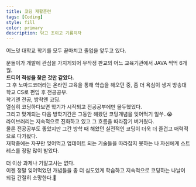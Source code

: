 ```yaml
---
title: 코딩 재활훈련
tags: [Coding]
style: fill
color: primary
description: 닦고 조이고 기름치자
---
```


<!-- primary / secondary / success / danger / warning / info / light / dark  -->

어느덧 대학교 학기를 모두 끝마치고 졸업을 앞두고 있다.

문돌이가 개발에 관심을 가지게되어 무작정 판교의 어느 교육기관에서 JAVA 찍먹 6개월.  
**드디어 적성을 찾은 것만 같았다.**  
그 후 노마드코더라는 온라인 교육을 통해 학습을 해오던 중, 좀 더 욕심이 생겨 방송대학교 CS로 편입 후 전공공부.  
학기엔 전공, 방학엔 코딩.  
열심히 코딩하다보면 학기가 시작되고 전공공부에만 몰두했었다.  
그리고 맞게되는 다음 방학기간은 그동안 해왔던 코딩개념을 잊어먹기 일쑤..😭  
라이브러리는 지속적으로 진화하고 있고 그 흐름을 따라잡기 버거웠다.  
물론 전공공부도 좋았지만 그간 방학 때 해왔던 실전적인 코딩이 더욱 더 즐겁고 매력적으로 다가왔다.  
재학중에는 자꾸만 잊어먹고 업데이트 되는 기술들을 따라잡지 못하는 나 자신에게 스트레스를 정말 많이 받았다.

더 이상 과제나 기말고사는 없다.  
이젠 정말 잊어먹었던 개념들을 좀 더 심도있게 학습하고 지속적으로 코딩하는 나날이 되길 간절히 소망한다.🙏
